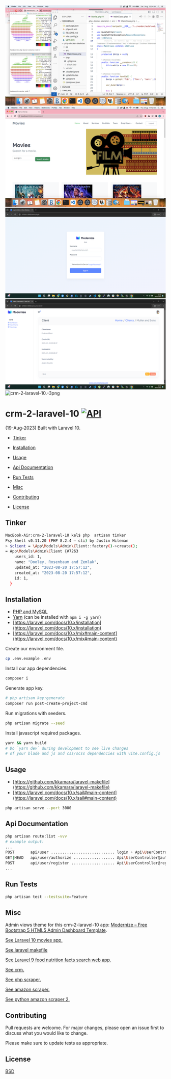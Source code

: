 <img src="https://github.com/kkamara/useful/raw/main/MainClass.png" alt="MainClass.png" width=""/>

<img src="https://github.com/kkamara/useful/raw/main/movies.png" alt="movies.png" width=""/>

<img src="https://github.com/kkamara/useful/raw/main/crm-2-laravel-10.png" alt="crm-2-laravel-10.png" width=""/>

<img src="https://github.com/kkamara/useful/raw/main/crm-2-laravel-10-2.png" alt="crm-2-laravel-10.-2png" width=""/>

<img src="https://github.com/kkamara/useful/raw/main/crm-2-laravel-10-3.png" alt="crm-2-laravel-10.-3png" width=""/>

# crm-2-laravel-10 [![API](https://github.com/kkamara/crm-2-laravel-10/actions/workflows/build.yml/badge.svg)](https://github.com/kkamara/crm-2-laravel-10/actions/workflows/build.yml)

(19-Aug-2023) Built with Laravel 10.

* [Tinker](#tinker)

* [Installation](#installation)

* [Usage](#usage)

* [Api Documentation](#api-documentation)

* [Run Tests](#run-tests)

* [Misc](#misc)

* [Contributing](#contributing)

* [License](#license)

## Tinker

```bash
MacBook-Air:crm-2-laravel-10 kel$ php  artisan tinker
Psy Shell v0.11.20 (PHP 8.2.4 — cli) by Justin Hileman
> $client = \App\Models\Admin\Client::factory()->create();
= App\Models\Admin\Client {#7263
    users_id: 1,
    name: "Dooley, Rosenbaum and Zemlak",
    updated_at: "2023-08-20 17:57:12",
    created_at: "2023-08-20 17:57:12",
    id: 1,
  }
```

## Installation

* [PHP and MySQL](https://www.apachefriends.org/download.html)
* [Yarn](https://yarnpkg.com/getting-started/install) (can be installed with `npm i -g yarn`)
* [https://laravel.com/docs/10.x/installation](https://laravel.com/docs/10.x/installation)
* [https://laravel.com/docs/10.x/mix#main-content](https://laravel.com/docs/10.x/mix#main-content)

Create our environment file.

```bash
cp .env.example .env
```

Install our app dependencies.

```bash
composer i
```

Generate app key.

```bash
# php artisan key:generate
composer run post-create-project-cmd
```

Run migrations with seeders.

```bash
php artisan migrate --seed
```

Install javascript required packages.

```bash
yarn && yarn build
# Do `yarn dev` during development to see live changes
# of your blade and js and css/scss dependencies with vite.config.js
```

## Usage

* [https://github.com/kkamara/laravel-makefile](https://github.com/kkamara/laravel-makefile)
* [https://laravel.com/docs/10.x/sail#main-content](https://laravel.com/docs/10.x/sail#main-content)

```bash
php artisan serve --port 3000
```

## Api Documentation

```bash
php artisan route:list -vvv
# example output:
...
POST       api/user ............................ login › Api\UserController@login
GET|HEAD   api/user/authorize .................. Api\UserController@authorizeUser
POST       api/user/register ................... Api\UserController@register
...
```

## Run Tests

```bash
php artisan test --testsuite=Feature
```

## Misc

Admin views theme for this crm-2-laravel-10 app: [Modernize – Free Bootstrap 5 HTML5 Admin Dashboard Template](https://themewagon.com/themes/modernize/).

[See Laravel 10 movies app.](https://github.com/kkamara/movies)

[See laravel makefile](https://github.com/kkamara/laravel-makefile)

[See Laravel 9 food nutrition facts search web app.](https://github.com/kkamara/food-nutrition-facts-search-web-app)

[See crm.](https://github.com/kkamara/crm)

[See php scraper.](https://github.com/kkamara/php-scraper)

[See amazon scraper.](https://github.com/kkamara/amazon-scraper)

[See python amazon scraper 2.](https://github.com/kkamara/selenium-py)

## Contributing
Pull requests are welcome. For major changes, please open an issue first to discuss what you would like to change.

Please make sure to update tests as appropriate.

## License
[BSD](https://opensource.org/licenses/BSD-3-Clause)
